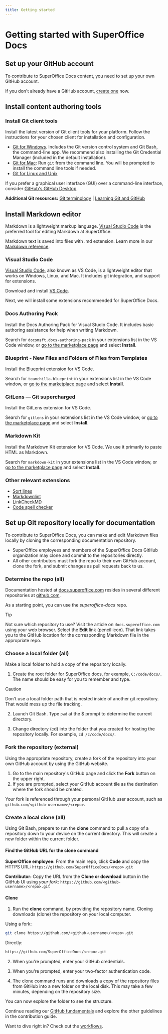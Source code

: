 ```yaml
---
title: Getting started
---
```


# Getting started with SuperOffice Docs

## Set up your GitHub account

To contribute to SuperOffice Docs content, you need to set up your own GitHub account.

If you don't already have a GitHub account, [create one](https://github.com/join) now.

## Install content authoring tools

### Install Git client tools

Install the latest version of Git client tools for your platform. Follow the instructions for your chosen client for installation and configuration.

* [Git for Windows](https://git-scm.com/download/win). Includes the Git version control system and Git Bash, the command-line app. We recommend also installing the Git Credential Manager (included in the default installation).
* [Git for Mac](https://git-scm.com/download/mac): Run `git` from the command line. You will be prompted to install the command line tools if needed.
* [Git for Linux and Unix](https://git-scm.com/download/linux)

If you prefer a graphical user interface (GUI) over a command-line interface, consider [GitHub's GitHub Desktop](https://desktop.github.com/).

**Additional Git resources:** [Git terminology](https://help.github.com/articles/github-glossary) | [Learning Git and GitHub](https://help.github.com/articles/good-resources-for-learning-git-and-github/)

## Install Markdown editor

Markdown is a lightweight markup language. [Visual Studio Code](https://code.visualstudio.com/) is the preferred tool for editing Markdown at SuperOffice.

Markdown text is saved into files with .md extension. Learn more in our [Markdown reference](markdown-reference.md).

### Visual Studio Code

[Visual Studio Code](https://code.visualstudio.com/), also known as VS Code, is a lightweight editor that works on Windows, Linux, and Mac. It includes git integration, and support for extensions.

Download and install [VS Code](https://code.visualstudio.com/).

Next, we will install some extensions recommended for SuperOffice Docs.

### Docs Authoring Pack

Install the Docs Authoring Pack for Visual Studio Code. It includes basic authoring assistance for help when writing Markdown.

Search for `docsmsft.docs-authoring-pack` in your extensions list in the VS Code window, or [go to the marketplace page](https://marketplace.visualstudio.com/items?itemName=docsmsft.docs-authoring-pack) and select **Install**.

### Blueprint - New Files and Folders of Files from Templates

Install the Blueprint extension for VS Code.

Search for `teamchilla.blueprint` in your extensions list in the VS Code window, or [go to the marketplace page](https://marketplace.visualstudio.com/items?itemName=teamchilla.blueprint) and select **Install**.

### GitLens — Git supercharged

Install the GitLens extension for VS Code.

Search for `gitlens` in your extensions list in the VS Code window, or [go to the marketplace page](https://marketplace.visualstudio.com/items?itemName=eamodio.gitlens) and select **Install**.

### Markdown Kit

Install the Markdown Kit extension for VS Code. We use it primarily to paste HTML as Markdown.

Search for `markdown-kit` in your extensions list in the VS Code window, or [go to the marketplace page](https://marketplace.visualstudio.com/items?itemName=svsool.markdown-kit) and select **Install**.

### Other relevant extensions

* [Sort lines](https://marketplace.visualstudio.com/items?itemName=Tyriar.sort-lines)
* [Markdownlint](https://marketplace.visualstudio.com/items?itemName=DavidAnson.vscode-markdownlint)
* [LinkCheckMD](https://marketplace.visualstudio.com/items?itemName=blackmist.LinkCheckMD)
* [Code spell checker](https://marketplace.visualstudio.com/items?itemName=streetsidesoftware.code-spell-checker)

## Set up Git repository locally for documentation

To contribute to SuperOffice Docs, you can make and edit Markdown files locally by cloning the corresponding documentation repository.

* SuperOffice employees and members of the SuperOffice Docs GitHub organization may clone and commit to the repositories directly.
* All other contributors must fork the repo to their own GitHub account, clone the fork, and submit changes as pull requests back to us.

### Determine the repo (all)

Documentation hosted at [docs.superoffice.com](https://docs.superoffice.com/) resides in several different repositories at [github.com](https://www.github.com/).

As a starting point, you can use the *superoffice-docs* repo.

> [!TIP]
> Not sure  which repository to use? Visit the article on `docs.superoffice.com` using your web browser. Select the **Edit** link (pencil icon). That link takes you to the GitHub location for the corresponding Markdown file in the appropriate repo.

### Choose a local folder (all)

Make a local folder to hold a copy of the repository locally.

1. Create the root folder for SuperOffice docs, for example, `C:/code/docs/`. The name should be easy for you to remember and type.

> [!CAUTION]
> Don't use a local folder path that is nested inside of another git repository. That would mess up the file tracking.

2. Launch Git Bash. Type `pwd` at the $ prompt to determine the current directory.

3. Change directory (cd) into the folder that you created for hosting the repository locally. For example, `cd /c/code/docs/`.

### Fork the repository (external)

Using the appropriate repository, create a fork of the repository into your own GitHub account by using the GitHub website.

1. Go to the main repository's GitHub page and click the **Fork** button on the upper right.
2. If you are prompted, select your GitHub account tile as the destination where the fork should be created.

Your fork is referenced through your personal GitHub user account, such as `github.com/<github-username>/<repo>`.

### Create a local clone (all)

Using Git Bash, prepare to run the **clone** command to pull a copy of a repository down to your device on the current directory. This will create a new folder within the current folder.

#### Find the GitHub URL for the clone command

**SuperOffice employee:** From the main repo, click **Code** and copy the HTTPS URL: `https://github.com/SuperOfficeDocs/<repo>.git`

**Contributor:** Copy the URL from the **Clone or download** button in the GitHub UI using *your fork*: `https://github.com/<github-username>/<repo>.git`

#### Clone

1. Run the **clone** command, by providing the repository name. Cloning downloads (clone) the repository on your local computer.

  Using a fork:
```sh
git clone https://github.com/<github-username>/<repo>.git
```

  Directly:
```sh
https://github.com/SuperOfficeDocs/<repo>.git
```

2. When you're prompted, enter your GitHub credentials.

3. When you're prompted, enter your two-factor authentication code.

4. The clone command runs and downloads a copy of the repository files from GitHub into a new folder on the local disk. This may take a few minutes, depending on the repository size.

You can now explore the folder to see the structure.

Continue reading our [GitHub fundamentals](github-fundamentals.md) and explore the other guidelines in the contribution guide.

Want to dive right in? Check out the [workflows](workflows.md).
